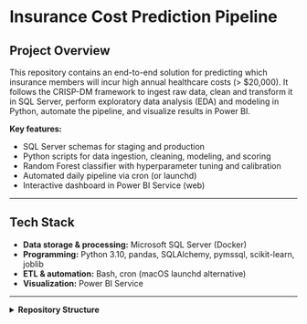 # Insurance Cost Prediction Pipeline

## Project Overview
This repository contains an end-to-end solution for predicting which insurance members will incur high annual healthcare costs (> \$20,000). It follows the CRISP-DM framework to ingest raw data, clean and transform it in SQL Server, perform exploratory data analysis (EDA) and modeling in Python, automate the pipeline, and visualize results in Power BI.

**Key features:**
- SQL Server schemas for staging and production  
- Python scripts for data ingestion, cleaning, modeling, and scoring  
- Random Forest classifier with hyperparameter tuning and calibration  
- Automated daily pipeline via cron (or launchd)  
- Interactive dashboard in Power BI Service (web)  

---

## Tech Stack
- **Data storage & processing:** Microsoft SQL Server (Docker)  
- **Programming:** Python 3.10, pandas, SQLAlchemy, pymssql, scikit-learn, joblib  
- **ETL & automation:** Bash, cron (macOS launchd alternative)  
- **Visualization:** Power BI Service  

---

<details>
<summary><strong>Repository Structure</strong></summary>

```plaintext
insurance-demo/
├── data/                # Raw and exported CSV files
├── docs/                # CRISP-DM plan, data license
├── reports/             # Dashboard screenshots
├── sql/                 # SQL scripts for schemas, staging, and production loads
├── src/                 # Python modules and scripts
│   ├── db_utils.py      # DB connection and loader
│   ├── download_data.py # Download raw CSV
│   ├── eda.py           # Exploratory data analysis
│   ├── modeling.py      # Train & save model
│   ├── load_staging.py  # Script to load CSV into staging
│   ├── score.py         # Load model, score data, write results
│   └── main.py          # Orchestrate full pipeline
├── run_pipeline.sh      # Bash wrapper for ELT + scoring
├── requirements.txt     # Python dependencies
└── README.md            # Project overview and instructions

</details>


Getting Started
	1.	Clone the repo

git clone https://github.com/dwbango/Data_Science_Misc.git
cd Data_Science_Misc/insurance-demo


	2.	Install dependencies

pip install -r requirements.txt


	3.	Download data

cd src
python download_data.py
cd ..


	4.	Run the full pipeline

./run_pipeline.sh


	5.	View the dashboard
Upload the exported CSVs in the data/ folder to Power BI Service.

⸻

Next Steps
	•	Export model_results and feature importances to CSV for web reporting.
	•	Build and style the Power BI report in the Power BI Service.

Future Work
	•	Set up an on-premises Power BI Gateway for live SQL connectivity.
	•	Implement a simple REST API (Flask/FastAPI) to allow staff to input member profiles and retrieve high-cost probabilities.
	•	Monitor model drift and retrain periodically based on new data.

